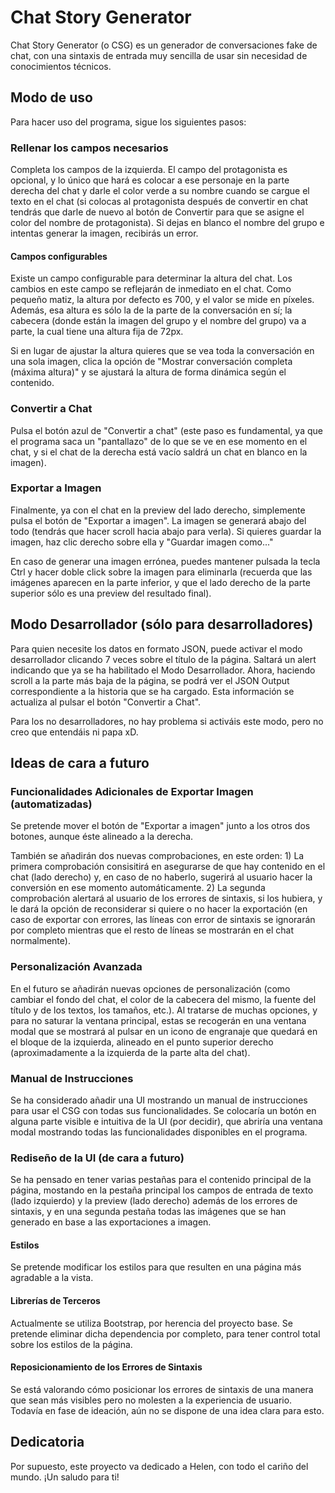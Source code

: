 # Chat Story Generator
Chat Story Generator (o CSG) es un generador de conversaciones fake de chat, con una sintaxis de entrada muy sencilla de usar sin necesidad de conocimientos técnicos.

## Modo de uso
Para hacer uso del programa, sigue los siguientes pasos:

### Rellenar los campos necesarios
Completa los campos de la izquierda. El campo del protagonista es opcional, y lo único que hará es colocar a ese personaje en la parte derecha del chat y darle el color verde a su nombre cuando se cargue el texto en el chat (si colocas al protagonista después de convertir en chat tendrás que darle de nuevo al botón de Convertir para que se asigne el color del nombre de protagonista). Si dejas en blanco el nombre del grupo e intentas generar la imagen, recibirás un error.

#### Campos configurables
Existe un campo configurable para determinar la altura del chat. Los cambios en este campo se reflejarán de inmediato en el chat.
Como pequeño matiz, la altura por defecto es 700, y el valor se mide en píxeles. Además, esa altura es sólo la de la parte de la conversación en sí; la cabecera (donde están la imagen del grupo y el nombre del grupo) va a parte, la cual tiene una altura fija de 72px.

Si en lugar de ajustar la altura quieres que se vea toda la conversación en una sola imagen, clica la opción de "Mostrar conversación completa (máxima altura)" y se ajustará la altura de forma dinámica según el contenido.

### Convertir a Chat	
Pulsa el botón azul de "Convertir a chat" (este paso es fundamental, ya que el programa saca un "pantallazo" de lo que se ve en ese momento en el chat, y si el chat de la derecha está vacío saldrá un chat en blanco en la imagen).

### Exportar a Imagen
Finalmente, ya con el chat en la preview del lado derecho, simplemente pulsa el botón de "Exportar a imagen". La imagen se generará abajo del todo (tendrás que hacer scroll hacia abajo para verla). Si quieres guardar la imagen, haz clic derecho sobre ella y "Guardar imagen como..."

En caso de generar una imagen errónea, puedes mantener pulsada la tecla Ctrl y hacer doble click sobre la imagen para eliminarla (recuerda que las imágenes aparecen en la parte inferior, y que el lado derecho de la parte superior sólo es una preview del resultado final).


## Modo Desarrollador (sólo para desarrolladores)
Para quien necesite los datos en formato JSON, puede activar el modo desarrollador clicando 7 veces sobre el título de la página. Saltará un alert indicando que ya se ha habilitado el Modo Desarrollador. Ahora, haciendo scroll a la parte más baja de la página, se podrá ver el JSON Output correspondiente a la historia que se ha cargado. Esta información se actualiza al pulsar el botón "Convertir a Chat".

Para los no desarrolladores, no hay problema si activáis este modo, pero no creo que entendáis ni papa xD.


## Ideas de cara a futuro

### Funcionalidades Adicionales de Exportar Imagen (automatizadas)
Se pretende mover el botón de "Exportar a imagen" junto a los otros dos botones, aunque éste alineado a la derecha.

También se añadirán dos nuevas comprobaciones, en este orden:
	1) La primera comprobación consisitirá en asegurarse de que hay contenido en el chat (lado derecho) y, en caso de no haberlo, sugerirá al usuario hacer la conversión en ese momento automáticamente. 
	2) La segunda comprobación alertará al usuario de los errores de sintaxis, si los hubiera, y le dará la opción de reconsiderar si quiere o no hacer la exportación (en caso de exportar con errores, las líneas con error de sintaxis se ignorarán por completo mientras que el resto de líneas se mostrarán en el chat normalmente).

### Personalización Avanzada
En el futuro se añadirán nuevas opciones de personalización (como cambiar el fondo del chat, el color de la cabecera del mismo, la fuente del título y de los textos, los tamaños, etc.). Al tratarse de muchas opciones, y para no saturar la ventana principal, estas se recogerán en una ventana modal que se mostrará al pulsar en un icono de engranaje que quedará en el bloque de la izquierda, alineado en el punto superior derecho (aproximadamente a la izquierda de la parte alta del chat).

### Manual de Instrucciones
Se ha considerado añadir una UI mostrando un manual de instrucciones para usar el CSG con todas sus funcionalidades. Se colocaría un botón en alguna parte visible e intuitiva de la UI (por decidir), que abriría una ventana modal mostrando todas las funcionalidades disponibles en el programa.

### Rediseño de la UI (de cara a futuro)
Se ha pensado en tener varias pestañas para el contenido principal de la página, mostando en la pestaña principal los campos de entrada de texto (lado izquierdo) y la preview (lado derecho) además de los errores de sintaxis, y en una segunda pestaña todas las imágenes que se han generado en base a las exportaciones a imagen.

#### Estilos
Se pretende modificar los estilos para que resulten en una página más agradable a la vista.

#### Librerías de Terceros
Actualmente se utiliza Bootstrap, por herencia del proyecto base. Se pretende eliminar dicha dependencia por completo, para tener control total sobre los estilos de la página.

#### Reposicionamiento de los Errores de Sintaxis
Se está valorando cómo posicionar los errores de sintaxis de una manera que sean más visibles pero no molesten a la experiencia de usuario.
Todavía en fase de ideación, aún no se dispone de una idea clara para esto.

## Dedicatoria
Por supuesto, este proyecto va dedicado a Helen, con todo el cariño del mundo. ¡Un saludo para ti!
